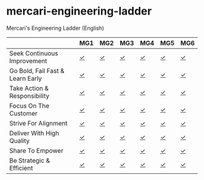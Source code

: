 # mercari-engineering-ladder

Mercari's Engineering Ladder (English)

| | MG1 | MG2 | MG3 | MG4 | MG5 | MG6 |
|-|-|-|-|-|-|-|
| Seek Continuous Improvement | [✓](https://github.com/mercari/mercari-engineering-ladder/blob/main/en/MG1.md#seek-continuous-improvement) | [✓](https://github.com/mercari/mercari-engineering-ladder/blob/main/en/MG2.md#seek-continuous-improvement) | [✓](https://github.com/mercari/mercari-engineering-ladder/blob/main/en/MG3.md#seek-continuous-improvement) | [✓](https://github.com/mercari/mercari-engineering-ladder/blob/main/en/MG4.md#seek-continuous-improvement) | [✓](https://github.com/mercari/mercari-engineering-ladder/blob/main/en/MG5.md#seek-continuous-improvement) | [✓](https://github.com/mercari/mercari-engineering-ladder/blob/main/en/MG6.md#seek-continuous-improvement) |
| Go Bold, Fail Fast & Learn Early | [✓](https://github.com/mercari/mercari-engineering-ladder/blob/main/en/MG1.md#go-bold-fail-fast--learn-early) | [✓](https://github.com/mercari/mercari-engineering-ladder/blob/main/en/MG2.md#go-bold-fail-fast--learn-early) | [✓](https://github.com/mercari/mercari-engineering-ladder/blob/main/en/MG3.md#go-bold-fail-fast--learn-early) | [✓](https://github.com/mercari/mercari-engineering-ladder/blob/main/en/MG4.md#go-bold-fail-fast--learn-early) | [✓](https://github.com/mercari/mercari-engineering-ladder/blob/main/en/MG5.md#go-bold-fail-fast--learn-early) | [✓](https://github.com/mercari/mercari-engineering-ladder/blob/main/en/MG6.md#go-bold-fail-fast--learn-early) |
| Take Action & Responsibility | [✓](https://github.com/mercari/mercari-engineering-ladder/blob/main/en/MG1.md#take-action--responsibility) | [✓](https://github.com/mercari/mercari-engineering-ladder/blob/main/en/MG2.md#take-action--responsibility) | [✓](https://github.com/mercari/mercari-engineering-ladder/blob/main/en/MG3.md#take-action--responsibility) | [✓](https://github.com/mercari/mercari-engineering-ladder/blob/main/en/MG4.md#take-action--responsibility) | [✓](https://github.com/mercari/mercari-engineering-ladder/blob/main/en/MG5.md#take-action--responsibility) | [✓](https://github.com/mercari/mercari-engineering-ladder/blob/main/en/MG6.md#take-action--responsibility) |
| Focus On The Customer | [✓](https://github.com/mercari/mercari-engineering-ladder/blob/main/en/MG1.md#focus-on-the-customer) | [✓](https://github.com/mercari/mercari-engineering-ladder/blob/main/en/MG2.md#focus-on-the-customer) | [✓](https://github.com/mercari/mercari-engineering-ladder/blob/main/en/MG3.md#focus-on-the-customer) | [✓](https://github.com/mercari/mercari-engineering-ladder/blob/main/en/MG4.md#focus-on-the-customer) | [✓](https://github.com/mercari/mercari-engineering-ladder/blob/main/en/MG5.md#focus-on-the-customer) | [✓](https://github.com/mercari/mercari-engineering-ladder/blob/main/en/MG6.md#focus-on-the-customer) |
| Strive For Alignment | [✓](https://github.com/mercari/mercari-engineering-ladder/blob/main/en/MG1.md#strive-for-alignment) | [✓](https://github.com/mercari/mercari-engineering-ladder/blob/main/en/MG2.md#strive-for-alignment) | [✓](https://github.com/mercari/mercari-engineering-ladder/blob/main/en/MG3.md#strive-for-alignment) | [✓](https://github.com/mercari/mercari-engineering-ladder/blob/main/en/MG4.md#strive-for-alignment) | [✓](https://github.com/mercari/mercari-engineering-ladder/blob/main/en/MG5.md#strive-for-alignment) | [✓](https://github.com/mercari/mercari-engineering-ladder/blob/main/en/MG6.md#strive-for-alignment) |
| Deliver With High Quality | [✓](https://github.com/mercari/mercari-engineering-ladder/blob/main/en/MG1.md#deliver-with-high-quality) | [✓](https://github.com/mercari/mercari-engineering-ladder/blob/main/en/MG2.md#deliver-with-high-quality) | [✓](https://github.com/mercari/mercari-engineering-ladder/blob/main/en/MG3.md#deliver-with-high-quality) | [✓](https://github.com/mercari/mercari-engineering-ladder/blob/main/en/MG4.md#deliver-with-high-quality) | [✓](https://github.com/mercari/mercari-engineering-ladder/blob/main/en/MG5.md#deliver-with-high-quality) | [✓](https://github.com/mercari/mercari-engineering-ladder/blob/main/en/MG6.md#deliver-with-high-quality) |
| Share To Empower | [✓](https://github.com/mercari/mercari-engineering-ladder/blob/main/en/MG1.md#share-to-empower) | [✓](https://github.com/mercari/mercari-engineering-ladder/blob/main/en/MG2.md#share-to-empower) | [✓](https://github.com/mercari/mercari-engineering-ladder/blob/main/en/MG3.md#share-to-empower) | [✓](https://github.com/mercari/mercari-engineering-ladder/blob/main/en/MG4.md#share-to-empower) | [✓](https://github.com/mercari/mercari-engineering-ladder/blob/main/en/MG5.md#share-to-empower) | [✓](https://github.com/mercari/mercari-engineering-ladder/blob/main/en/MG6.md#share-to-empower) |
| Be Strategic & Efficient | [✓](https://github.com/mercari/mercari-engineering-ladder/blob/main/en/MG1.md#be-strategic--efficient) | [✓](https://github.com/mercari/mercari-engineering-ladder/blob/main/en/MG2.md#be-strategic--efficient) | [✓](https://github.com/mercari/mercari-engineering-ladder/blob/main/en/MG3.md#be-strategic--efficient) | [✓](https://github.com/mercari/mercari-engineering-ladder/blob/main/en/MG4.md#be-strategic--efficient) | [✓](https://github.com/mercari/mercari-engineering-ladder/blob/main/en/MG5.md#be-strategic--efficient) | [✓](https://github.com/mercari/mercari-engineering-ladder/blob/main/en/MG6.md#be-strategic--efficient) |
